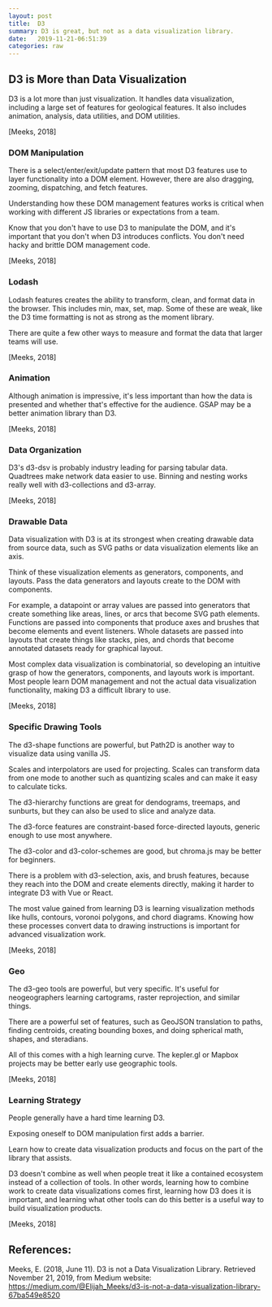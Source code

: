 ```yaml
---
layout: post
title:  D3
summary: D3 is great, but not as a data visualization library.
date:   2019-11-21-06:51:39
categories: raw
---
```

## D3 is More than Data Visualization

D3 is a lot more than just visualization. It handles data visualization, including a large set of features for geological features. It also includes animation, analysis, data utilities, and DOM utilities.

[Meeks, 2018]

### DOM Manipulation

There is a select/enter/exit/update pattern that most D3 features use to layer functionality into a DOM element. However, there are also dragging, zooming, dispatching, and fetch features. 

Understanding how these DOM management features works is critical when working with different JS libraries or expectations from a team.

Know that you don't have to use D3 to manipulate the DOM, and it's important that you don't when D3 introduces conflicts. You don't need hacky and brittle DOM management code.

[Meeks, 2018]

### Lodash

Lodash features creates the ability to transform, clean, and format data in the browser. This includes min, max, set, map. Some of these are weak, like the D3 time formatting is not as strong as the moment library.

There are quite a few other ways to measure and format the data that larger teams will use.

[Meeks, 2018]

### Animation

Although animation is impressive, it's less important than how the data is presented and whether that's effective for the audience. GSAP may be a better animation library than D3.

[Meeks, 2018]

### Data Organization

D3's d3-dsv is probably industry leading for parsing tabular data. Quadtrees make network data easier to use. Binning and nesting works really well with d3-collections and d3-array.

[Meeks, 2018]

### Drawable Data

Data visualization with D3 is at its strongest when creating drawable data from source data, such as SVG paths or data visualization elements like an axis. 

Think of these visualization elements as generators, components, and layouts. Pass the data generators and layouts create to the DOM with components.

For example, a datapoint or array values are passed into generators that create something like areas, lines, or arcs that become SVG path elements. Functions are passed into components that produce axes and brushes that become elements and event listeners. Whole datasets are passed into layouts that create things like stacks, pies, and chords that become annotated datasets ready for graphical layout.

Most complex data visualization is combinatorial, so developing an intuitive grasp of how the generators, components, and layouts work is important. Most people learn DOM management and not the actual data visualization functionality, making D3 a difficult library to use.

[Meeks, 2018]

### Specific Drawing Tools

The d3-shape functions are powerful, but Path2D is another way to visualize data using vanilla JS.

Scales and interpolators are used for projecting. Scales can transform data from one mode to another such as quantizing scales and can make it easy to calculate ticks.

The d3-hierarchy functions are great for dendograms, treemaps, and sunburts, but they can also be used to slice and analyze data.

The d3-force features are constraint-based force-directed layouts, generic enough to use most anywhere.

The d3-color and d3-color-schemes are good, but chroma.js may be better for beginners.

There is a problem with d3-selection, axis, and brush features, because they reach into the DOM and create elements directly, making it harder to integrate D3 with Vue or React.

The most value gained from learning D3 is learning visualization methods like hulls, contours, voronoi polygons, and chord diagrams. Knowing how these processes convert data to drawing instructions is important for advanced visualization work.

[Meeks, 2018]

### Geo

The d3-geo tools are powerful, but very specific. It's useful for neogeographers learning cartograms, raster reprojection, and similar things.

There are a powerful set of features, such as GeoJSON translation to paths, finding centroids, creating bounding boxes, and doing spherical math, shapes, and steradians.

All of this comes with a high learning curve. The kepler.gl or Mapbox projects may be better early use geographic tools.

[Meeks, 2018]

### Learning Strategy

People generally have a hard time learning D3.

Exposing oneself to DOM manipulation first adds a barrier.

Learn how to create data visualization products and focus on the part of the library that assists.

D3 doesn't combine as well when people treat it like a contained ecosystem instead of a collection of tools. In other words, learning how to combine work to create data visualizations comes first, learning how D3 does it is important, and learning what other tools can do this better is a useful way to build visualization products.

[Meeks, 2018]


## References:

Meeks, E. (2018, June 11). D3 is not a Data Visualization Library. Retrieved November 21, 2019, from Medium website: https://medium.com/@Elijah_Meeks/d3-is-not-a-data-visualization-library-67ba549e8520

